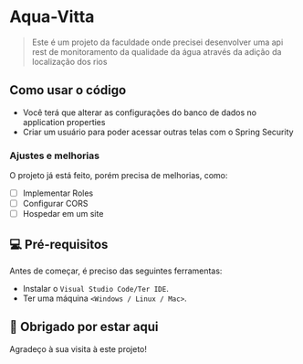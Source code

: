 # Aqua-Vitta

> Este é um projeto da faculdade onde precisei desenvolver uma api rest de monitoramento da qualidade da água através da adição da localização dos rios

## Como usar o código

* Você terá que alterar as configurações do banco de dados no application properties
* Criar um usuário para poder acessar outras telas com o Spring Security

### Ajustes e melhorias

O projeto já está feito, porém precisa de melhorias, como:

- [ ] Implementar Roles
- [ ] Configurar CORS
- [ ] Hospedar em um site

## 💻 Pré-requisitos

Antes de começar, é preciso das seguintes ferramentas:

* Instalar o `Visual Studio Code/Ter IDE`.
* Ter uma máquina `<Windows / Linux / Mac>`.

## 🤝 Obrigado por estar aqui

Agradeço à sua visita à este projeto!
